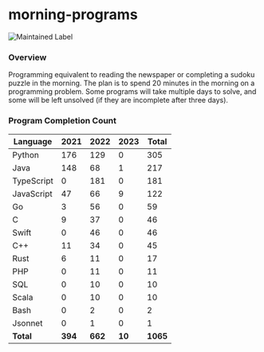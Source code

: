 # morning-programs

![Maintained Label](https://img.shields.io/badge/Maintained-Partially-yellow?style=for-the-badge)

### Overview

Programming equivalent to reading the newspaper or completing a sudoku puzzle in the morning.  The plan is to spend 20 
minutes in the morning on a programming problem.  Some programs will take multiple days to solve, and some will be left 
unsolved (if they are incomplete after three days).

### Program Completion Count

| Language   | 2021    | 2022    | 2023   | Total    |
|------------|---------|---------|--------|----------|
| Python     | 176     | 129     | 0      | 305      |
| Java       | 148     | 68      | 1      | 217      |
| TypeScript | 0       | 181     | 0      | 181      |
| JavaScript | 47      | 66      | 9      | 122      |
| Go         | 3       | 56      | 0      | 59       |
| C          | 9       | 37      | 0      | 46       |
| Swift      | 0       | 46      | 0      | 46       |
| C++        | 11      | 34      | 0      | 45       |
| Rust       | 6       | 11      | 0      | 17       |
| PHP        | 0       | 11      | 0      | 11       |
| SQL        | 0       | 10      | 0      | 10       |
| Scala      | 0       | 10      | 0      | 10       |
| Bash       | 0       | 2       | 0      | 2        |
| Jsonnet    | 0       | 1       | 0      | 1        |
| **Total**  | **394** | **662** | **10** | **1065** |
